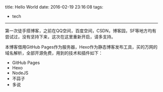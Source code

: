 title: Hello World
date: 2016-02-19 23:16:08
tags:
- tech
---
第一次徒手搭博客，之前在QQ空间，百度空间，CSDN，博客园，SF等地方均有尝试过，没有坚持下来，这次在这里重新开启，请多支持。

本博客借用GitHub Pages作为服务器，Hexo作为静态博客发布工具，买的万网的域名解析，全部开源免费，用到的技术和插件如下：
- GitHub Pages
- Hexo
- NodeJS
- 不蒜子
- 多说